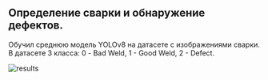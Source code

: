 ## Определение сварки и обнаружение дефектов.

Обучил среднюю модель YOLOv8 на датасете с изображениями сварки.
В датасете 3 класса: 0 - Bad Weld, 1 - Good Weld, 2 - Defect.

![results](https://github.com/user-attachments/assets/7a1fcbcd-e4b3-424e-a45c-efb0c441092c)
